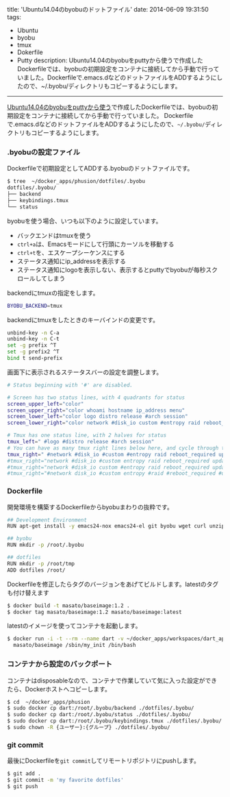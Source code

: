 title: 'Ubuntu14.04のbyobuのドットファイル'
date: 2014-06-09 19:31:50
tags:
 - Ubuntu
 - byobu
 - tmux
 - Dokerfile
 - Putty
description: Ubuntu14.04のbyobuをputtyから使うで作成したDockerfileでは、byobuの初期設定をコンテナに接続してから手動で行っていました。Dockerfileで.emacs.dなどのドットファイルをADDするようにしたので、~/.byobu/ディレクトリもコピーするようにします。
---
[Ubuntu14.04のbyobuをputtyから使う](/2014/05/26/ubuntu-byobu-tmux-putty/)で作成したDockerfileでは、byobuの初期設定をコンテナに接続してから手動で行っていました。
Dockerfileで.emacs.dなどのドットファイルをADDするようにしたので、`~/.byobu/`ディレクトリもコピーするようにします。

<!-- more -->

### .byobuの設定ファイル

Dockerfileで初期設定としてADDする.byobuのドットファイルです。

``` bash
$ tree  ~/docker_apps/phusion/dotfiles/.byobu
dotfiles/.byobu/
├── backend
├── keybindings.tmux
└── status
```

byobuを使う場合、いつも以下のように設定しています。
* バックエンドはtmuxを使う 
* `ctrl+a`は、Emacsモードにして行頭にカーソルを移動する
* `ctrl+t`を、エスケープシーケンスにする
* ステータス通知にip_addressを表示する
* ステータス通知にlogoを表示しない、表示するとputtyでbyobuが毎秒スクロールしてしまう

backendにtmuxの指定をします。
``` bash ~/docker_apps/phusion/dotfiles/.byobu/backend
BYOBU_BACKEND=tmux
```

backendにtmuxをしたときのキーバインドの変更です。
``` bash ~/docker_apps/phusion/dotfiles/.byobu/keybindings.tmux
unbind-key -n C-a
unbind-key -n C-t
set -g prefix ^T
set -g prefix2 ^T
bind t send-prefix
```

画面下に表示されるステータスバーの設定を調整します。
``` bash ~/docker_apps/phusion/dotfiles/.byobu/status
# Status beginning with '#' are disabled.

# Screen has two status lines, with 4 quadrants for status
screen_upper_left="color"
screen_upper_right="color whoami hostname ip_address menu"
screen_lower_left="color logo distro release #arch session"
screen_lower_right="color network #disk_io custom #entropy raid reboot_required updates_available #apport #services #mail users uptime #ec2_cost #rcs_cost #fan_speed #cpu_temp battery wifi_quality #processes load_average cpu_count cpu_freq memory #swap #disk #time_utc date time"

# Tmux has one status line, with 2 halves for status
tmux_left=" #logo #distro release #arch session"
# You can have as many tmux right lines below here, and cycle through them using Shift-F5
tmux_right=" #network #disk_io #custom #entropy raid reboot_required updates_available #apport #services #mail #users uptime #ec2_cost #rcs_cost #fan_speed #cpu_temp #battery #wifi_quality #processes load_average cpu_count cpu_freq memory #swap #disk #whoami #hostname ip_address #time_utc date time"
#tmux_right="network #disk_io #custom entropy raid reboot_required updates_available #apport #services #mail users uptime #ec2_cost #rcs_cost fan_speed cpu_temp battery wifi_quality #processes load_average cpu_count cpu_freq memory #swap #disk whoami hostname ip_address #time_utc date time"
#tmux_right="network #disk_io custom #entropy raid reboot_required updates_available #apport #services #mail users uptime #ec2_cost #rcs_cost #fan_speed #cpu_temp battery wifi_quality #processes load_average cpu_count cpu_freq memory #swap #disk #whoami #hostname ip_address #time_utc date time"
#tmux_right="#network disk_io #custom entropy #raid #reboot_required #updates_available #apport #services #mail #users #uptime #ec2_cost #rcs_cost fan_speed cpu_temp #battery #wifi_quality #processes #load_average #cpu_count #cpu_freq #memory #swap whoami hostname ip_address #time_utc disk date time"
```

### Dockerfile

開発環境を構築するDockerfileからbyobuまわりの抜粋です。
``` bash ~/docker_apps/phusion/Dockerfile
## Development Environment
RUN apt-get install -y emacs24-nox emacs24-el git byobu wget curl unzip

## byobu
RUN mkdir -p /root/.byobu

## dotfiles
RUN mkdir -p /root/tmp
ADD dotfiles /root/
```

Dockerfileを修正したらタグのバージョンをあげてビルドします。latestのタグも付け替えます
``` bash
$ docker build -t masato/baseimage:1.2 .
$ docker tag masato/baseimage:1.2 masato/baseimage:latest
```

latestのイメージを使ってコンテナを起動します。
``` bash
$ docker run -i -t --rm --name dart -v ~/docker_apps/workspaces/dart_apps:/root/dart_apps \
  masato/baseimage /sbin/my_init /bin/bash
```

### コンテナから設定のバックポート

コンテナはdisposableなので、コンテナで作業していて気に入った設定ができたら、Dockerホストへコピーします。

``` bash
$ cd  ~/docker_apps/phusion
$ sudo docker cp dart:/root/.byobu/backend ./dotfiles/.byobu/
$ sudo docker cp dart:/root/.byobu/status ./dotfiles/.byobu/
$ sudo docker cp dart:/root/.byobu/keybindings.tmux ./dotfiles/.byobu/
$ sudo chown -R {ユーザー}:{グループ} ./dotfiles/.byobu/
```

### git commit

最後にDockerfileを`git commit`してリモートリポジトリにpushします。
``` bash
$ git add .
$ git commit -m 'my favorite dotfiles'
$ git push
```


